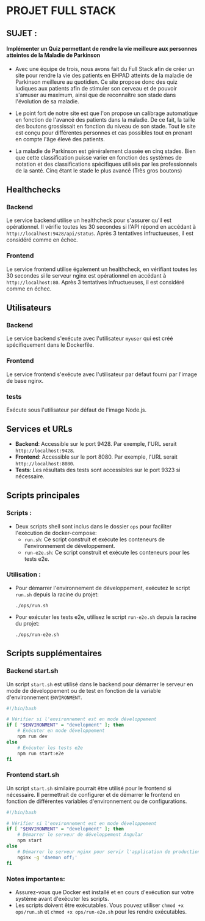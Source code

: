 # PROJET FULL STACK 

## SUJET : 

#### Implémenter un Quiz permettant de rendre la vie meilleure aux personnes atteintes de la Maladie de Parkinson

- Avec une équipe de trois, nous avons fait du Full Stack afin de créer un site pour rendre la vie des patients en EHPAD atteints de la maladie de Parkinson meilleure au quotidien.
  Ce site propose donc des quiz ludiques aux patients afin de stimuler son cerveau et de pouvoir s'amuser au maximum, ainsi que de reconnaître son stade dans l'évolution de sa maladie.


 - Le point fort de notre site est que l'on propose un calibrage automatique en fonction de l'avancé des patients dans la maladie. De ce fait, la taille des boutons grossissait en fonction du niveau de son stade.
  Tout le site est conçu pour différentes personnes et cas possibles tout en prenant en compte l'âge élevé des patients.



- La maladie de Parkinson est généralement classée en cinq stades.
  Bien que cette classification puisse varier en fonction des systèmes de notation et des classifications spécifiques utilisés par les professionnels de la santé.
  Cinq étant le stade le plus avancé (Très gros boutons)


## Healthchecks

### Backend
Le service backend utilise un healthcheck pour s'assurer qu'il est opérationnel. Il vérifie toutes les 30 secondes si l'API répond en accédant à `http://localhost:9428/api/status`. Après 3 tentatives infructueuses, il est considéré comme en échec.

### Frontend
Le service frontend utilise également un healthcheck, en vérifiant toutes les 30 secondes si le serveur nginx est opérationnel en accédant à `http://localhost:80`. Après 3 tentatives infructueuses, il est considéré comme en échec.

## Utilisateurs

### Backend
Le service backend s'exécute avec l'utilisateur `myuser` qui est créé spécifiquement dans le Dockerfile.

### Frontend
Le service frontend s'exécute avec l'utilisateur par défaut fourni par l'image de base nginx. 
### tests
Exécute sous l'utilisateur par défaut de l'image Node.js.

## Services et URLs

- **Backend**: Accessible sur le port 9428. Par exemple, l'URL serait `http://localhost:9428`.
- **Frontend**: Accessible sur le port 8080. Par exemple, l'URL serait `http://localhost:8080`.
- **Tests**: Les résultats des tests sont accessibles sur le port 9323 si nécessaire.

## Scripts principales

### Scripts :

- Deux scripts shell sont inclus dans le dossier `ops` pour faciliter l'exécution de docker-compose:
    - `run.sh`: Ce script construit et exécute les conteneurs de l'environnement de développement.
    - `run-e2e.sh`: Ce script construit et exécute les conteneurs pour les tests e2e.

### Utilisation :

- Pour démarrer l'environnement de développement, exécutez le script `run.sh` depuis la racine du projet:
  ```
  ./ops/run.sh
  ```

- Pour exécuter les tests e2e, utilisez le script `run-e2e.sh` depuis la racine du projet:
  ```
  ./ops/run-e2e.sh
  ```
## Scripts supplémentaires

### Backend start.sh

Un script `start.sh` est utilisé dans le backend pour démarrer le serveur en mode de développement ou de test en fonction de la variable d'environnement `ENVIRONMENT`.

```sh
#!/bin/bash

# Vérifier si l'environnement est en mode développement
if [ "$ENVIRONMENT" = "development" ]; then
    # Exécuter en mode développement
    npm run dev
else
    # Exécuter les tests e2e
    npm run start:e2e
fi
```

### Frontend start.sh

Un script `start.sh` similaire pourrait être utilisé pour le frontend si nécessaire. Il permettrait de configurer et de démarrer le frontend en fonction de différentes variables d'environnement ou de configurations.

```sh
#!/bin/bash

# Vérifier si l'environnement est en mode développement
if [ "$ENVIRONMENT" = "development" ]; then
    # Démarrer le serveur de développement Angular
    npm start
else
    # Démarrer le serveur nginx pour servir l'application de production
    nginx -g 'daemon off;'
fi
```


### Notes importantes:

- Assurez-vous que Docker est installé et en cours d'exécution sur votre système avant d'exécuter les scripts.
- Les scripts doivent être exécutables. Vous pouvez utiliser `chmod +x ops/run.sh` et `chmod +x ops/run-e2e.sh` pour les rendre exécutables.